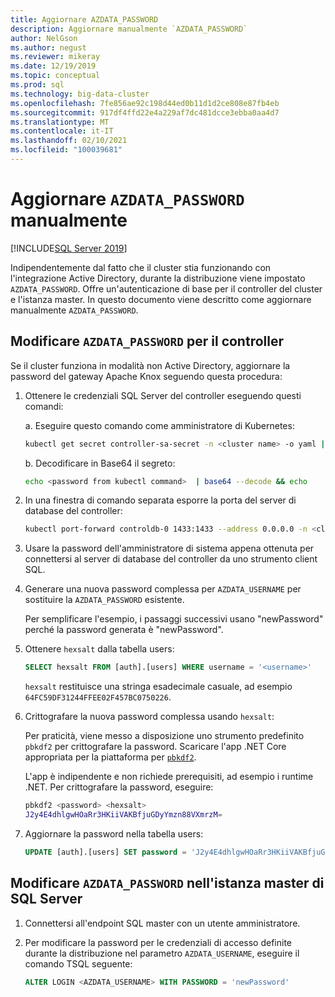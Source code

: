 ```yaml
---
title: Aggiornare AZDATA_PASSWORD
description: Aggiornare manualmente `AZDATA_PASSWORD`
author: NelGson
ms.author: negust
ms.reviewer: mikeray
ms.date: 12/19/2019
ms.topic: conceptual
ms.prod: sql
ms.technology: big-data-cluster
ms.openlocfilehash: 7fe856ae92c198d44ed0b11d1d2ce808e87fb4eb
ms.sourcegitcommit: 917df4ffd22e4a229af7dc481dcce3ebba0aa4d7
ms.translationtype: MT
ms.contentlocale: it-IT
ms.lasthandoff: 02/10/2021
ms.locfileid: "100039681"
---
```

# <a name="manually-update-azdata_password"></a>Aggiornare `AZDATA_PASSWORD` manualmente

[!INCLUDE[SQL Server 2019](../includes/applies-to-version/sqlserver2019.md)]

Indipendentemente dal fatto che il cluster stia funzionando con l'integrazione Active Directory, durante la distribuzione viene impostato `AZDATA_PASSWORD`. Offre un'autenticazione di base per il controller del cluster e l'istanza master. In questo documento viene descritto come aggiornare manualmente `AZDATA_PASSWORD`.

## <a name="change-azdata_password-for-controller"></a>Modificare `AZDATA_PASSWORD` per il controller

Se il cluster funziona in modalità non Active Directory, aggiornare la password del gateway Apache Knox seguendo questa procedura:

1. Ottenere le credenziali SQL Server del controller eseguendo questi comandi:

   a. Eseguire questo comando come amministratore di Kubernetes:

   ```bash
   kubectl get secret controller-sa-secret -n <cluster name> -o yaml | grep password
   ```

   b. Decodificare in Base64 il segreto:
   
   ```bash
   echo <password from kubectl command>  | base64 --decode && echo
   ```

1. In una finestra di comando separata esporre la porta del server di database del controller:

   ```bash
   kubectl port-forward controldb-0 1433:1433 --address 0.0.0.0 -n <cluster name>
   ```
 
1. Usare la password dell'amministratore di sistema appena ottenuta per connettersi al server di database del controller da uno strumento client SQL.

1. Generare una nuova password complessa per `AZDATA_USERNAME` per sostituire la `AZDATA_PASSWORD` esistente.

   Per semplificare l'esempio, i passaggi successivi usano "newPassword" perché la password generata è "newPassword". 

1. Ottenere `hexsalt` dalla tabella users:

   ```sql
   SELECT hexsalt FROM [auth].[users] WHERE username = '<username>'
   ```

   `hexsalt` restituisce una stringa esadecimale casuale, ad esempio `64FC59DF31244FFEE02F457BC0750226`.

1. Crittografare la nuova password complessa usando `hexsalt`:

   Per praticità, viene messo a disposizione uno strumento predefinito `pbkdf2` per crittografare la password. Scaricare l'app .NET Core appropriata per la piattaforma per [`pbkdf2`](https://github.com/microsoft/sql-server-samples/tree/master/samples/features/sql-big-data-cluster/security/password-hashing/pbkdf2/prebuilt-binaries).

   L'app è indipendente e non richiede prerequisiti, ad esempio i runtime .NET. Per crittografare la password, eseguire:

   ```bash
   pbkdf2 <password> <hexsalt>
   J2y4E4dhlgwHOaRr3HKiiVAKBfjuGDyYmzn88VXmrzM=
   ```

1. Aggiornare la password nella tabella users:

   ```SQL
   UPDATE [auth].[users] SET password = 'J2y4E4dhlgwHOaRr3HKiiVAKBfjuGDyYmzn88VXmrzM=' WHERE username = '<username>'
   ```

## <a name="change-azdata_password-in-the-sql-server-master-instance"></a>Modificare `AZDATA_PASSWORD` nell'istanza master di SQL Server

1. Connettersi all'endpoint SQL master con un utente amministratore.

1. Per modificare la password per le credenziali di accesso definite durante la distribuzione nel parametro `AZDATA_USERNAME`, eseguire il comando TSQL seguente:

   ```sql
   ALTER LOGIN <AZDATA_USERNAME> WITH PASSWORD = 'newPassword'
   ```
